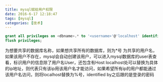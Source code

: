 ```yaml
---
title: mysql赋给用户权限
date: 2016-6-17 12:18:47
tags: [mysql]
categories: [技术]
---
```

```sql
grant all privileges on <dbname>.* to '<username>'@'localhost' identified by '<password>';
flush privileges;
```
<!--more-->

<dbname>为想要共享的数据库名称，如果想共享所有的数据库，则为*号
<username>为共享的用户名，如果该用户不存在，mysql会自动创建该用户，可以进入mysql数据库的user表查看，标识用户的信息除了用户名User，还包含有Host
localhost处可以替换为具体的ip地址，则代表只有该ip用该用户名才能访问，如果希望所有ip的用户都能通过该用户名访问，则将localhost替换为%号，identified by之后跟的是登录的密码
